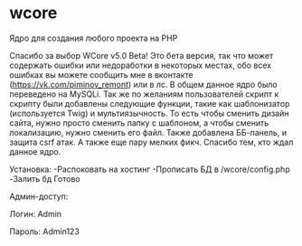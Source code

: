 # wcore
Ядро для создания любого проекта на PHP

Спасибо за выбор WCore v5.0 Beta!
Это бета версия, так что может содержать ошибки или недоработки в некоторых местах, обо всех ошибках вы можете сообщить мне в вконтакте (https://vk.com/piminov_remont) или в лс.
В общем данное ядро было переведено на MySQLi.
Так же по желаниям пользователей скрипт к скрипту были добавлены следующие функции, такие как шаблонизатор (используется Twig) и мультиязычность.
То есть чтобы сменить дизайн сайта, нужно просто сменить папку с шаблоном, а чтобы сменить локализацию, нужно сменить его файл.
Также добавлена ББ-панель, и защита csrf атак.
А также еще пару мелких фикч.
Спасибо тем, кто ждал данное ядро.

Установка:
-Распоковать на хостинг
-Прописать БД в /wcore/config.php
-Залить бд
Готово

Админ-доступ:

Логин: Admin

Пароль: Admin123

